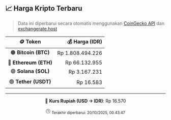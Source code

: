 

<!-- HARGA_KRIPTO -->
## 📈 Harga Kripto Terbaru

> Data ini diperbarui secara otomatis menggunakan [CoinGecko API](https://www.coingecko.com/) dan [exchangerate.host](https://exchangerate.host/)

<div align="center">

| 🪙 Token | 💰 Harga (IDR) |
|:------:|---------------:|
| 🟠 **Bitcoin (BTC)**   | Rp 1.808.494.226 |
| 🔵 **Ethereum (ETH)**  | Rp 66.132.955 |
| 🟣 **Solana (SOL)**    | Rp 3.167.231 |
| 🟢 **Tether (USDT)**   | Rp 16.583 |

---

💱 **Kurs Rupiah (USD → IDR)**: Rp 16.570

🕒 <sub>Terakhir diperbarui: 20/10/2025, 00.43.47</sub>

</div>
<!-- /HARGA_KRIPTO -->